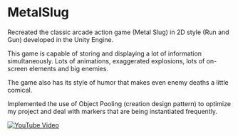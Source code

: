 # MetalSlug

Recreated the classic arcade action game (Metal Slug) in 2D style (Run and Gun) developed in the Unity Engine.

This game is capable of storing and displaying a lot of information simultaneously. Lots of animations, exaggerated explosions, lots of on-screen elements and big enemies.

The game also has its style of humor that makes even enemy deaths a little comical.

Implemented the use of Object Pooling (creation design pattern) to optimize my project and deal with markers that are being instantiated frequently.

[![YouTube Video](https://img.youtube.com/vi/h8MQYopqbPw/0.jpg)](https://www.youtube.com/watch?v=h8MQYopqbPw)

 
 
 
   
 
 

